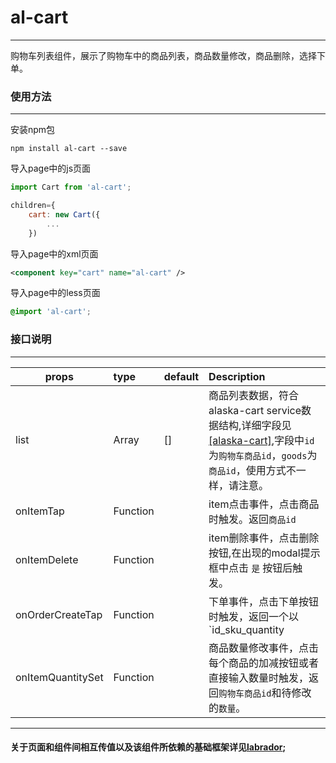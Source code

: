 # al-cart
***
购物车列表组件，展示了购物车中的商品列表，商品数量修改，商品删除，选择下单。

### 使用方法
---
安装npm包
```
npm install al-cart --save
```
导入page中的js页面
```js
import Cart from 'al-cart';

children={
    cart: new Cart({
        ...
    })
```
导入page中的xml页面
```xml
<component key="cart" name="al-cart" />
```
导入page中的less页面
```css
@import 'al-cart';
```
### 接口说明
---
|props    |type |default| Description|
|---------|:----|:------|:-----------|
|list|Array|[]|商品列表数据，符合alaska-cart service数据结构,详细字段见[[alaska-cart]](https://github.com/maichong/alaska-cart/blob/master/src/models/CartItem.js),字段中`id`为`购物车商品id`，`goods`为`商品id`，使用方式不一样，请注意。|
|onItemTap|Function| |item点击事件，点击商品时触发。返回`商品id`|
|onItemDelete|Function||item删除事件，点击删除按钮,在出现的modal提示框中点击 `是` 按钮后触发。|
|onOrderCreateTap|Function||下单事件，点击下单按钮时触发，返回一个以`id_sku_quantity|id_sku_quantity`的格式组合成的字符串。|
|onItemQuantitySet|Function||商品数量修改事件，点击每个商品的加减按钮或者直接输入数量时触发，返回`购物车商品id`和待修改的`数量`。|
---
#### 关于页面和组件间相互传值以及该组件所依赖的基础框架详见[labrador](https://github.com/maichong/labrador);
